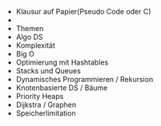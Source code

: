 - Klausur auf Papier(Pseudo Code oder C)
- 
- Themen
- Algo DS
- Komplexität
- Big O
- Optimierung mit Hashtables
- Stacks und Queues
- Dynamisches Programmieren / Rekursion
- Knotenbasierte DS / Bäume
- Priority Heaps
- Dijkstra / Graphen
- Speicherlimitation
